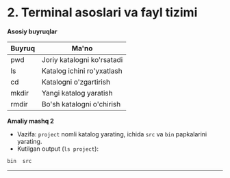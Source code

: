 

# 2. Terminal asoslari va fayl tizimi

**Asosiy buyruqlar**

| Buyruq | Ma'no                      |
| ------ | -------------------------- |
| pwd    | Joriy katalogni ko'rsatadi |
| ls     | Katalog ichini ro'yxatlash |
| cd     | Katalogni o'zgartirish     |
| mkdir  | Yangi katalog yaratish     |
| rmdir  | Bo'sh katalogni o'chirish  |

**Amaliy mashq 2**

* Vazifa: `project` nomli katalog yarating, ichida `src` va `bin` papkalarini yarating.
* Kutilgan output (`ls project`):

```
bin  src
```

---
